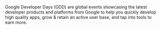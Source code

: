 Google Developer Days (GDD) are global events showcasing the latest developer products and platforms from Google to help you quickly develop high quality apps, grow & retain an active user base, and tap into tools to earn more.
